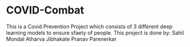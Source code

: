 # COVID-Combat
This is a Covid Prevention Project which consists of 3 different deep learning models to ensure sfaety of people.
This project is done by:
  Sahil Mondal
  Atharva Jibhakate
  Pranav Parenerkar
